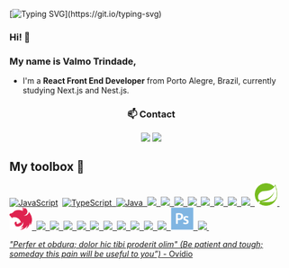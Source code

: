 [![Typing SVG](https://readme-typing-svg.demolab.com?font=Fira+Code&pause=1000&color=CD7C24&width=437&lines=Welcome+to+my+Github!)](https://git.io/typing-svg)

### Hi! 👋

### My name is Valmo Trindade,

* I'm a **React Front End Developer** from Porto Alegre, Brazil, currently studying Next.js and Nest.js.

<div align="center">

### 📫 Contact

<a href = "mailto:valmojltrindade@gmail.com"><img src="https://img.shields.io/badge/Gmail-D14836?style=for-the-badge&logo=gmail&logoColor=white" target="_blank"></a>
<a href="https://www.linkedin.com/in/valmotrindade/" target="_blank"><img src="https://img.shields.io/badge/-LinkedIn-%230077B5?style=for-the-badge&logo=linkedin&logoColor=white" target="_blank"></a>
</div>

## My toolbox 🧰
<p>
<a href="https://www.javascript.com/"><img width="40" src="https://cdn.jsdelivr.net/gh/devicons/devicon/icons/javascript/javascript-original.svg" alt="JavaScript"/></a>&nbsp
<a href="https://www.typescriptlang.org/"><img width="40" src="https://cdn.jsdelivr.net/gh/devicons/devicon/icons/typescript/typescript-original.svg" alt="TypeScript"/>&nbsp
<a href="https://www.java.com/"><img width="40" src="https://codingdots.in/wp-content/uploads/2021/01/main-qimg-48b7a3d8958565e7aa3ad4dbf2312770.png" alt="Java"/>&nbsp
<img width="40" src="https://cdn.jsdelivr.net/gh/devicons/devicon/icons/html5/html5-original.svg" />&nbsp
<img width="40" src="https://cdn.jsdelivr.net/gh/devicons/devicon/icons/css3/css3-original.svg" />&nbsp
<img width="40" src="https://cdn.jsdelivr.net/gh/devicons/devicon/icons/react/react-original.svg" />&nbsp
<img height="40" src="https://cdn.jsdelivr.net/gh/devicons/devicon/icons/webpack/webpack-original.svg" />&nbsp
<img width="40" src="https://miro.medium.com/max/318/1*p1TndLk3UsGPBsM7qHPZIw.png" />&nbsp
<img width="40" src="https://cdn.jsdelivr.net/gh/devicons/devicon/icons/sass/sass-original.svg" />&nbsp
<img width="40" src="https://cdn.jsdelivr.net/gh/devicons/devicon/icons/nodejs/nodejs-original.svg" />&nbsp
<img width="40" src="https://cdn.jsdelivr.net/gh/devicons/devicon/icons/express/express-original.svg"/>&nbsp
<img width="40" src="https://raw.githubusercontent.com/devicons/devicon/1119b9f84c0290e0f0b38982099a2bd027a48bf1/icons/spring/spring-original.svg"/>&nbsp
<img width="40" src="https://raw.githubusercontent.com/devicons/devicon/1119b9f84c0290e0f0b38982099a2bd027a48bf1/icons/nestjs/nestjs-plain.svg"/>&nbsp
<img height="40" src="https://tsed.io/prisma-2.svg" style />&nbsp
<img height="30" src="https://upload.wikimedia.org/wikipedia/commons/a/a4/Cypress.png" />&nbsp
<img height="30" src="https://cdn.jsdelivr.net/gh/devicons/devicon/icons/jest/jest-plain.svg" />&nbsp
<img height="40" src="https://cdn.iconscout.com/icon/free/png-256/aws-1869025-1583149.png"  />&nbsp
<img width="40" src="https://www.svgrepo.com/show/327408/logo-vercel.svg" />&nbsp
<img height="40" src="https://cdn.jsdelivr.net/gh/devicons/devicon/icons/heroku/heroku-original-wordmark.svg" />&nbsp
<img width="40" src="https://cdn.jsdelivr.net/gh/devicons/devicon/icons/github/github-original.svg"/>&nbsp
<img width="40" src="https://cdn.jsdelivr.net/gh/devicons/devicon/icons/git/git-original.svg"/>&nbsp
<img height="40" src="https://cdn.jsdelivr.net/gh/devicons/devicon/icons/trello/trello-plain.svg"/>&nbsp
<img height="40" src="https://cdn.jsdelivr.net/gh/devicons/devicon/icons/figma/figma-original.svg" />&nbsp
<img height="40" src="https://raw.githubusercontent.com/devicons/devicon/1119b9f84c0290e0f0b38982099a2bd027a48bf1/icons/photoshop/photoshop-plain.svg"/>&nbsp
<img height="40" src="https://cdn.jsdelivr.net/gh/devicons/devicon/icons/illustrator/illustrator-plain.svg"/>&nbsp
  
  
_"Perfer et obdura; dolor hic tibi proderit olim" (Be patient and tough; someday this pain will be useful to you”)_ - Ovídio